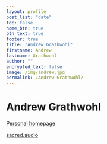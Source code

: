 ```yaml
---
layout: profile
post_list: "date"
toc: false
home_btn: true
btn_text: true
footer: true
title: "Andrew Grathwohl"
firstname: Andrew
lastname: Grathwohl
author: ""
encrypted_text: false
image: /img/andrew.jpg
permalink: /Andrew-Grathwohl/
---
```

# Andrew Grathwohl

[Personal homepage](https://grathwohl.me)

[sacred.audio](https://sacred.audio)
